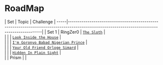 # RoadMap

| Set   | Topic    | Challenge   | -----|-----------------------------------------------------------------------------------------------------------------------------------------------|
| Set 1 | RingZer0 | [`The Sloth`](https://github.com/a3X3k/RoadMap/tree/main/Set%201/RingZer0/The%20Sloth)                                                       |  
|       |          | [`Look Inside the House`](https://github.com/a3X3k/RoadMap/tree/main/Set%201/RingZer0/Look%20Inside%20the%20House)                           |  
|       |          | [`I'm Goronyo Babad Nigerian Prince`](https://github.com/a3X3k/RoadMap/tree/main/Set%201/RingZer0/I'm%20Goronyo%20Babad%20Nigerian%20prince) |  
|       |          | [`Your Old Friend Orloge Simard`](https://github.com/a3X3k/RoadMap/tree/main/Set%201/RingZer0/Your%20Old%20Friend%20Orloge%20Simard)         |   
|       |          | [`Hidden In Plain Sight`](https://github.com/a3X3k/RoadMap/tree/main/Set%201/RingZer0/Hidden%20In%20Plain%20Sight)                           |   
|       | Prism    |                                                                                                                                              |  

